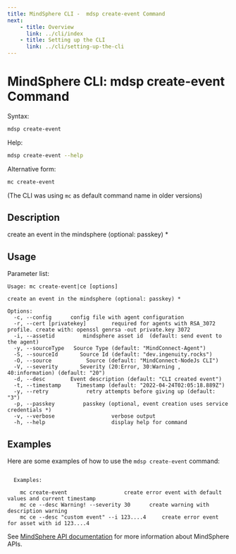 ```yaml
---
title: MindSphere CLI -  mdsp create-event Command
next:
    - title: Overview
      link: ../cli/index
    - title: Setting up the CLI
      link: ../cli/setting-up-the-cli
---
```


# MindSphere CLI: mdsp create-event Command

Syntax:

```bash
mdsp create-event
```

Help:

```bash
mdsp create-event --help
```

Alternative form:

```bash
mc create-event
```

(The CLI was using `mc` as default command name in older versions)

## Description

create an event in the mindsphere (optional: passkey) *

## Usage

Parameter list:

```text
Usage: mc create-event|ce [options]

create an event in the mindsphere (optional: passkey) *

Options:
  -c, --config      config file with agent configuration
  -r, --cert [privatekey]        required for agents with RSA_3072 profile. create with: openssl genrsa -out private.key 3072
  -i, --assetid         mindsphere asset id  (default: send event to the agent)
  -y, --sourceType   Source Type (default: "MindConnect-Agent")
  -S, --sourceId       Source Id (default: "dev.ingenuity.rocks")
  -O, --source           Source (default: "MindConnect-NodeJs CLI")
  -V, --severity       Severity (20:Error, 30:Warning , 40:information) (default: "20")
  -d, --desc        Event description (default: "CLI created event")
  -t, --timestamp     Timestamp (default: "2022-04-24T02:05:18.889Z")
  -y, --retry            retry attempts before giving up (default: "3")
  -p, --passkey         passkey (optional, event creation uses service credentials *)
  -v, --verbose                  verbose output
  -h, --help                     display help for command

```

## Examples

Here are some examples of how to use the `mdsp create-event` command:

```text

  Examples:

    mc create-event 				 create error event with default values and current timestamp
    mc ce --desc Warning! --severity 30 	 create warning with description warning
    mc ce --desc "custom event" --i 123....4 	 create error event for asset with id 123....4

```

See [MindSphere API documentation](https://documentation.mindsphere.io/MindSphere/apis/index.html) for more information about MindSphere APIs.